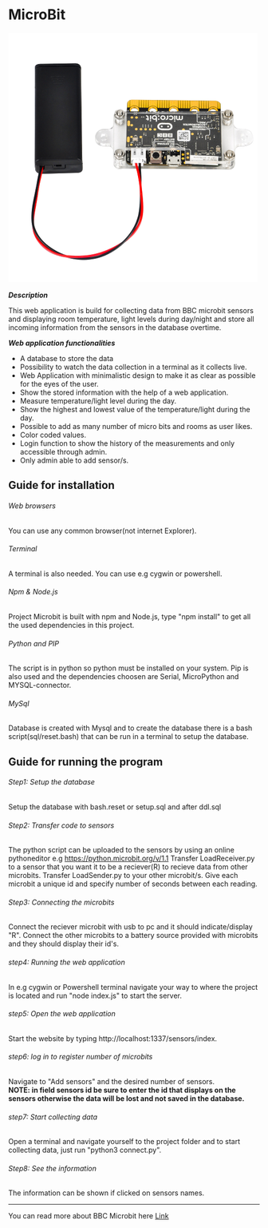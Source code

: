 


# MicroBit
![image info](./public/style/bitman.png)


___Description___

This web application is build for collecting data from BBC microbit sensors and displaying room temperature, light levels during day/night and store all incoming information from the sensors in the database overtime.

 ___Web application functionalities___
* A database to store the data
* Possibility to watch the data collection in a terminal as it collects live.
* Web Application with minimalistic design to make it as clear as possible for the eyes of the user.
* Show the stored information with the help of a web application.
* Measure temperature/light level during the day.
* Show the highest and lowest value of the temperature/light during the day.
* Possible to add as many number of micro bits and rooms as user likes.
* Color coded values.
* Login function to show the history of the measurements and only accessible through admin.
* Only admin able to add sensor/s.


## Guide for installation
###### Web browsers
You can use any common browser(not internet Explorer).
###### Terminal
A terminal is also needed. You can use e.g cygwin or powershell.
###### Npm & Node.js
Project Microbit is built with npm and Node.js, type "npm install" to get all the used dependencies in this project.
###### Python and PIP
The script is in python so python must be installed on your system. Pip is also used and the dependencies choosen are Serial, MicroPython and MYSQL-connector.
###### MySql
Database is created with Mysql and to create the database there is a bash script(sql/reset.bash) that can be run in a terminal to setup the database.

## Guide for running the program
###### Step1: Setup the database
Setup the database with bash.reset or setup.sql and after ddl.sql
###### Step2: Transfer code to sensors
The python script can be uploaded to the sensors by using an online pythoneditor e.g https://python.microbit.org/v/1.1
Transfer LoadReceiver.py to a sensor that you want it to be a reciever(R) to recieve data from other microbits.
Transfer LoadSender.py to your other microbit/s. Give each microbit a unique id and specify number of seconds between each reading.
###### Step3: Connecting the microbits
Connect the reciever microbit with usb to pc and it should indicate/display "R". Connect the other microbits to a battery source provided with microbits and they should display their id's.
###### step4: Running the web application
In e.g cygwin or Powershell terminal navigate your way to where the project is located and run "node index.js" to start the server.
###### step5: Open the web application
Start the website by typing http://localhost:1337/sensors/index.
###### step6: log in to register number of microbits
Navigate to "Add sensors" and the desired number of sensors.<br>
__NOTE: in field sensors id be sure to enter the id that displays on the sensors otherwise the data will be lost and not saved in the database.__

###### step7: Start collecting data
Open a terminal and navigate yourself to the project folder and to start collecting data, just run "python3 connect.py".
###### Step8: See the information
The information can be shown if clicked on sensors names.


---
You can read more about BBC Microbit here [Link](https://microbit.org/)
